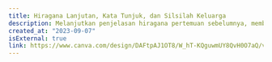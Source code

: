```yaml
---
title: Hiragana Lanjutan, Kata Tunjuk, dan Silsilah Keluarga
description: Melanjutkan penjelasan hiragana pertemuan sebelumnya, membahas kata tunjuk dan silsilah keluarga.
created_at: "2023-09-07"
isExternal: true
link: https://www.canva.com/design/DAFtpAJ1OT8/W_hT-KQguwmUY8QvH0O7aQ/view
---
```

